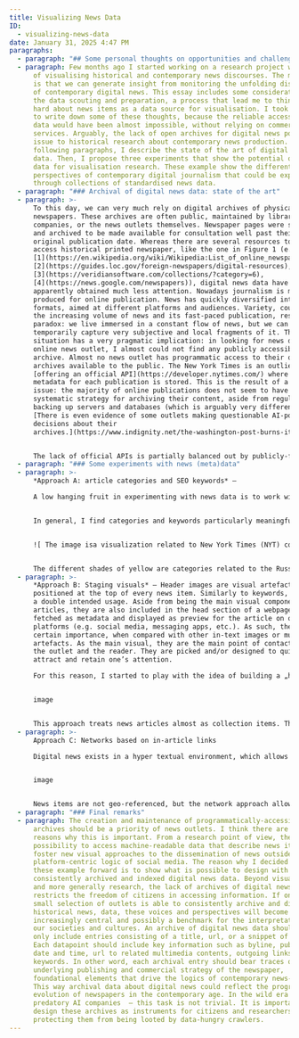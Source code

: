 ```yaml
---
title: Visualizing News Data
ID:
  - visualizing-news-data
date: January 31, 2025 4:47 PM
paragraphs:
  - paragraph: "## Some personal thoughts on opportunities and challenges"
  - paragraph: Few months ago I started working on a research project with the idea
      of visualising historical and contemporary news discourses. The main idea
      is that we can generate insight from monitoring the unfolding discourses
      of contemporary digital news. This essay includes some considerations on
      the data scouting and preparation, a process that lead me to think very
      hard about news items as a data source for visualisation. I took some time
      to write down some of these thoughts, because the reliable access to news
      data would have been almost impossible, without relying on commercial
      services. Arguably, the lack of open archives for digital news poses an
      issue to historical research about contemporary news production. In the
      following paragraphs, I describe the state of the art of digital news
      data. Then, I propose three experiments that show the potential of news
      data for visualisation research. These example show the different
      perspectives of contemporary digital journalism that could be explored
      through collections of standardised news data.
  - paragraph: "### Archival of digital news data: state of the art"
  - paragraph: >-
      To this day, we can very much rely on digital archives of physical
      newspapers. These archives are often public, maintained by libraries, tech
      companies, or the news outlets themselves. Newspaper pages were scanned
      and archived to be made available for consultation well past their
      original publication date. Whereas there are several resources to freely
      access historical printed newspaper, like the one in Figure 1 (e.g.
      [1](https://en.wikipedia.org/wiki/Wikipedia:List_of_online_newspaper_archives),
      [2](https://guides.loc.gov/foreign-newspapers/digital-resources),
      [3](https://veridiansoftware.com/collections/?category=6),
      [4](https://news.google.com/newspapers)), digital news data have
      apparently obtained much less attention. Nowadays journalism is mostly
      produced for online publication. News has quickly diversified into several
      formats, aimed at different platforms and audiences. Variety, coupled with
      the increasing volume of news and its fast-paced publication, results in a
      paradox: we live immersed in a constant flow of news, but we can only
      temporarily capture very subjective and local fragments of it. This
      situation has a very pragmatic implication: in looking for news data from
      online news outlet, I almost could not find any publicly accessible
      archive. Almost no news outlet has programmatic access to their own
      archives available to the public. The New York Times is an outlier,
      [offering an official API](https://developer.nytimes.com/) where the
      metadata for each publication is stored. This is the result of a systemic
      issue: the majority of online publications does not seem to have a
      systematic strategy for archiving their content, aside from regularly
      backing up servers and databases (which is arguably very different).
      [There is even evidence of some outlets making questionable AI-powered
      decisions about their
      archives.](https://www.indignity.net/the-washington-post-burns-its-own-archive/)


      The lack of official APIs is partially balanced out by publicly-funded endeavours like [Media Cloud ](https://www.mediacloud.org/documentation/search-api-guide)and the [European Media Monitor (EMM)](https://emm.newsbrief.eu/overview.html). As of today, EMM does not allow access to its API. Instead, Media Cloud can be considered one of the closest things to an archive of news. It is open and offers more than 200 millions articles from curated sources. However, the API does not provide with the article metadata or content – due to copyright restrictions. Technically, the content can be scraped – however, the task becomes complex when dealing with thousands of different sources and the various restrictions implemented by news outlets on their webpages. Additionally, the necessity for scraping information makes data prone to changes and does not enforce a consistent structure across datasets. For now, in the context of my research, I found that the most comprehensive way to obtain current and historical news coverage is to use commercial APIs. These services provide access to articles, and most importantly, their metadata. Aside from being questionable for many reasons, I believe few of these APIs have a very good way to structure and dispatch information to their paying costumers. Some of them offer very comprehensive and well-structured news data. In experimenting with the sample datasets obtained from these APIs, I found several interesting avenues for media and visualisation research in the context of news production.
  - paragraph: "### Some experiments with news (meta)data"
  - paragraph: >-
      *Approach A: article categories and SEO keywords* –

      A low hanging fruit in experimenting with news data is to work with public categories and SEO keywords. Possibly, these terms are explicitly set by authors and/or editors to publicly categorise a specific news entry. These public keywords are intended as navigation anchors for readers, they make sub-sets of interrelated news item accessible. SEO keywords are more difficult to define. These terms only partially match public categories and are used to index the article on search engines. However, SEO keywords remain relevant, as they are strategically chosen to make the article perform well on search engines.


      In general, I find categories and keywords particularly meaningful. They straddle a very adequate level of abstraction: they describe the article content, while remaining generic enough to match to more than one story. Also, these categories efficiently express the belonging of a specific item to a broader collection within a news outlet. Visualising categories means offering a historical overview of how important certain topics within daily news coverage. Such approach can easily rely on the metaphor of “flow”, which is a somewhat intuitive way to discuss (and visualise) news. For instance, [TopTom](https://densitydesign.org/research/topic-tomographies-a-visual-approach-to-distil-information-from-media-streams/#Interface) (Gobbo et al., 2017) is a solid example of how to visualise a news data flow. The result is a visually straightforward and compelling stream of articles, distilled into their key concepts. Similarly, Figure 2 is a quick experiment I did visualising one year of New York Times along its most used categories. The visualisation shows the development of the top keywords (appearing in at least 100 articles) across the whole coverage.


      ![ The image isa visualization related to New York Times (NYT) coverage in 2023. It highlights the most common categories of news articles, specifically those with over 100 articles published within the year. The key topics mentioned include: Terrorism Palestinians Israel-Gaza War (2023) Defense and Military Forces Israel Hamas Gaza Strip Russian Invasion of Ukraine Ukraine Casualties The visualization uses a stacked area chart, to show the prominence of these topics in NYT's reporting. The data is sourced from "Data.NYT," indicating it is based on the newspaper's own analytics or database. The image emphasizes the significant focus on conflicts, particularly the Israel-Gaza War and the Russian invasion of Ukraine, reflecting major global events in 2023.](/uploads/pn-2-nyt-coverage.png "Figure 2 shows a stacked area chart that represents the temporal development of keywords associated with war in the 2023 coverage from the NYT. The time is on the x-axis. the absolute number of times a keyword appears in the dataset is mapped to the y-Axis.")


      The different shades of yellow are categories related to the Russia-Ukraine conflict, whereas the different shades of blue are categories specific to Israel and Palestine. It is noticeable how importance quickly changes for individual keywords, as the second conflict explodes, in October 2023. This shows precise editorial choices within the NYT: one conflict surpasses another in how often it is covered with the new supplanting the old. Such approach is promising, but poses an important limitation: individual articles (and their context) are lost. An interesting challenge would be to implement in a more sophisticated level of detail, showing how groups of categories overlap over time and the individual articles they represent.
  - paragraph: >-
      *Approach B: Staging visuals* – Header images are visual artefacts
      positioned at the top of every news item. Similarly to keywords, they have
      a double intended usage. Aside from being the main visual component of
      articles, they are also included in the head section of a webpage to be
      fetched as metadata and displayed as preview for the article on other
      platforms (e.g. social media, messaging apps, etc.). As such, they have a
      certain importance, when compared with other in-text images or multimedia
      artefacts. As the main visual, they are the main point of contact between
      the outlet and the reader. They are picked and/or designed to quickly
      attract and retain one’s attention. 

      For this reason, I started to play with the idea of building a „hyper-visual“ newspaper. If we were to remove everything but images, how would news look like? I immediately thought of collaging, specifically these ‚90s-style diary entries and posters with “celebrity crushes”. Basically, cut-outs of the same face (belonging to a beloved actor or actress) are sampled from magazines and collaged together. I started with a sub-selection of my data: photos of people. After implementing a rudimental facial recognition pipeline, I was able to extract and mask almost all human faces belonging to one month of news coverage by the German newspaper Zeit. In Figure 3, a dump of some 100 cut-outs gives an idea of how such collaging could work out.


      image


      This approach treats news articles almost as collection items. There are several examples of digitised museum collections, where the images become the main protagonist of the visualisation (i.e. ). In this particular case, the curatorial work of selecting only a certain type of image is done through computer vision. Among other projects, [recent work from the GRADIM Team at the UCLAB Potsdam](https://gradim.fh-potsdam.de/prototypes/contactsheets/contactSheets.html) has brought evidence about how facial recognition and computer-enhanced curation could be an interesting tool for the digital humanities. I believe this could be true also for visualising news coverage. In particular, it could be interesting to see how the comparison between different outlets could play out. Especially to answer questions connected to visual culture and its impact on the presentation of contemporary news.
  - paragraph: >-
      Approach C: Networks based on in-article links 

      Digital news exists in a hyper textual environment, which allows for the cross-referencing of sources and articles. One article often contains hyperlinks pointing to other articles from the same outlet or external webpages. Visualising the incoming and outgoing connections from and to news articles poses an interesting approach to unveil the internal logics of publishing, where certain topics and items gain centrality compared to others. Such approach shows the different hierarchies and connections between topics, as related content always reference each other. Without even analysing the data, the first noticeable pattern is that news outlets tend to reference themselves. Links pointing to external pages (other news outlets, websites, etc.) are considerably much more rare than internal links pointed to the outlet own reporting. This evidence gave me the idea of designing a network of connections between articles within one news outlet. In particular, I find interesting the potential to show how one newspaper builds its own structure on a macroscopic level.


      image


      News items are not geo-referenced, but the network approach allows for a unique arrangement of individual entities in space. In Figure 4, articles are represented as nodes. If one article is linked to another, the nodes are visually connected to each other. The colour of single nodes express the main topic of the article. Only some items are consistently linked to each other. Some other constitute their own small constellation. The network unveils also the tendency for articles belonging to the same category to be close to each other, with only some nodes acting as “glue” between two or more different topics. What is missing from this experiment are the addition of external links, as well as a temporal perspective. These two dimensions are important. On the one hand, the integration of articles from other news outlets could show how different newsrooms influence each other. On the other hand, the addition of historical news data could show the “lifespan” of articles, revealing how certain topics evolve and what nodes remain the most relevant over time.
  - paragraph: "### Final remarks"
  - paragraph: The creation and maintenance of programmatically-accessible online
      archives should be a priority of news outlets. I think there are several
      reasons why this is important. From a research point of view, the
      possibility to access machine-readable data that describe news items could
      foster new visual approaches to the dissemination of news outside of the
      platform-centric logic of social media. The reason why I decided to bring
      these example forward is to show what is possible to design with
      consistently archived and indexed digital news data. Beyond visualization
      and more generally research, the lack of archives of digital news
      restricts the freedom of citizens in accessing information. If only a
      small selection of outlets is able to consistently archive and disseminate
      historical news, data, these voices and perspectives will become
      increasingly central and possibly a benchmark for the interpretation of
      our societies and cultures. An archive of digital news data should not
      only include entries consisting of a title, url, or a snippet of text.
      Each datapoint should include key information such as byline, publication
      date and time, url to related multimedia contents, outgoing links, and SEO
      keywords. In other word, each archival entry should bear traces of the
      underlying publishing and commercial strategy of the newspaper,
      foundational elements that drive the logics of contemporary news-making.
      This way archival data about digital news could reflect the progressive
      evolution of newspapers in the contemporary age. In the wild era of
      predatory AI companies  – this task is not trivial. It is important to
      design these archives as instruments for citizens and researchers, while
      protecting them from being looted by data-hungry crawlers.
---
```

